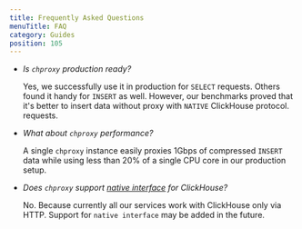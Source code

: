 ```yaml
---
title: Frequently Asked Questions
menuTitle: FAQ
category: Guides
position: 105
---
```


* *Is `chproxy` production ready?*

  Yes, we successfully use it in production for `SELECT` requests. Others found it handy for `INSERT` as well. However, our benchmarks proved that it's better to insert data without proxy with `NATIVE` ClickHouse protocol.
  requests.

* *What about `chproxy` performance?*

  A single `chproxy` instance easily proxies 1Gbps of compressed `INSERT` data
  while using less than 20% of a single CPU core in our production setup.

* *Does `chproxy` support [native interface](https://clickhouse.com/docs/en/interfaces/tcp/) for ClickHouse?*

  No. Because currently all our services work with ClickHouse only via HTTP.
  Support for `native interface` may be added in the future.
